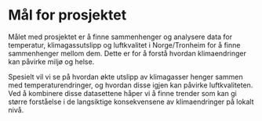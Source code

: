 # Mål for prosjektet

Målet med prosjektet er å finne sammenhenger og analysere data for temperatur, klimagassutslipp og luftkvalitet i Norge/Tronheim for å finne sammenhenger mellom dem. Dette er for å forstå hvordan klimaendringer kan påvirke miljø og helse.

Spesielt vil vi se på hvordan økte utslipp av klimagasser henger sammen med temperaturendringer, og hvordan disse igjen kan påvirke luftkvaliteten. Ved å kombinere disse datasettene håper vi å finne trender som kan gi større forståelse i de langsiktige konsekvensene av klimaendringer på lokalt nivå.